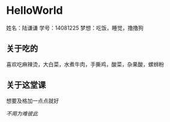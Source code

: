 # HelloWorld
姓名：陆谦谦
学号：14081225
梦想：吃饭，睡觉，撸撸狗

## 关于吃的

喜欢吃麻辣烫，大白菜，水煮牛肉，手撕鸡，酸菜，杂果酸，螺蛳粉

## 关于这堂课

想要及格加一点点就好

*不用为难彼此*